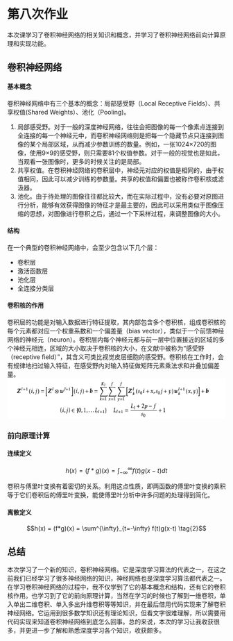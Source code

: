 # 第八次作业
本次课学习了卷积神经网络的相关知识和概念，并学习了卷积神经网络前向计算原理和实现功能。
## 卷积神经网络
#### 基本概念
卷积神经网络中有三个基本的概念：局部感受野（Local Receptive Fields）、共享权值(Shared Weights）、池化（Pooling)。
1. 局部感受野。对于一般的深度神经网络，往往会把图像的每一个像素点连接到全连接的每一个神经元中，而卷积神经网络则是把每一个隐藏节点只连接到图像的某个局部区域，从而减少参数训练的数量。例如，一张1024×720的图像，使用9×9的感受野，则只需要81个权值参数。对于一般的视觉也是如此，当观看一张图像时，更多的时候关注的是局部。
2. 共享权值。在卷积神经网络的卷积层中，神经元对应的权值是相同的，由于权值相同，因此可以减少训练的参数量。共享的权值和偏置也被称作卷积核或滤汲器。
3. 池化。由于待处理的图像往往都比较大，而在实际过程中，没有必要对原图进行分析，能够有效获得图像的特征才是最主要的，因此可以采用类似于图像压缩的思想，对图像进行卷积之后，通过一个下采样过程，来调整图像的大小。
#### 结构
在一个典型的卷积神经网络中，会至少包含以下几个层：
- 卷积层
- 激活函数层
- 池化层
- 全连接分类层
#### 卷积核的作用
卷积层的功能是对输入数据进行特征提取，其内部包含多个卷积核，组成卷积核的每个元素都对应一个权重系数和一个偏差量（bias vector），类似于一个前馈神经网络的神经元（neuron）。卷积层内每个神经元都与前一层中位置接近的区域的多个神经元相连，区域的大小取决于卷积核的大小，在文献中被称为“感受野（receptive field）”，其含义可类比视觉皮层细胞的感受野。卷积核在工作时，会有规律地扫过输入特征，在感受野内对输入特征做矩阵元素乘法求和并叠加偏差量。
![](media\42.png)

### 前向原理计算
#### 连续定义

$$h(x)=(f*g)(x) = \int_{-\infty}^{\infty} f(t)g(x-t)dt \tag{1}$$

卷积与傅里叶变换有着密切的关系。利用这点性质，即两函数的傅里叶变换的乘积等于它们卷积后的傅里叶变换，能使傅里叶分析中许多问题的处理得到简化。

#### 离散定义

$$h(x) = (f*g)(x) = \sum^{\infty}_{t=-\infty} f(t)g(x-t) \tag{2}$$
## 总结
本次学习了一个新的知识，卷积神经网络。它是深度学习算法的代表之一，在这之前我们已经学习了很多神经网络的知识，神经网络也是深度学习算法都代表之一。在学习卷积神经网络的过程中，我不仅学到了它的基本概念和结构，还有它的卷积核作用。也学习到了它的前向原理计算，当然在学习的时候也了解到一维卷积，单入单出二维卷积、单入多出升维卷积等等知识，并在最后借用代码实现来了解卷积神经网络。它运用到很多数学知识还有理论知识，但看文字很难理解，所以需要用代码实现来知道卷积神经网络到底怎么回事。总的来说，本次的学习让我收获很多，并更进一步了解和熟悉深度学习各个知识，收获颇多。

